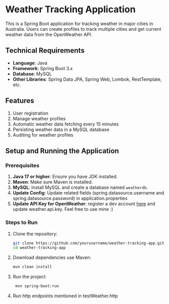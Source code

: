 # Weather Tracking Application

This is a Spring Boot application for tracking weather in major cities in Australia. Users can create profiles to track multiple cities and get current weather data from the OpenWeather API.

## Technical Requirements

- **Language**: Java
- **Framework**: Spring Boot 3.x
- **Database**: MySQL
- **Other Libraries**: Spring Data JPA, Spring Web, Lombok, RestTemplate, etc.

## Features

1. User registration
2. Manage weather profiles
3. Automatic weather data fetching every 15 minutes
4. Persisting weather data in a MySQL database
5. Auditing for weather profiles

## Setup and Running the Application

### Prerequisites

1. **Java 17 or higher**: Ensure you have JDK installed.
2. **Maven**: Make sure Maven is installed.
3. **MySQL**: Install MySQL and create a database named `weatherdb`.
4. **Update Config**: Update related fields (spring.datasource.username and spring.datasource.password) in application.properties
5. **Update API Key for OpenWeather**: register a dev account [here](https://openweathermap.org) and update weather.api.key. Feel free to use mine :)

### Steps to Run

1. Clone the repository:
   ```bash
   git clone https://github.com/yourusername/weather-tracking-app.git
   cd weather-tracking-app
   ```
2. Download dependencies use Maven:
   ```bash
   mvn clean install
   ```
3. Run the project:
   ```bash
    mvn spring-boot:run
   ```
4. Run http endpoints mentioned in testWeather.http